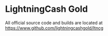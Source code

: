 # LightningCash Gold

All official source code and builds are located at <a href="https://www.github.com/lightningcashgold/ltncg">https://www.github.com/lightningcashgold/ltncg</a>

